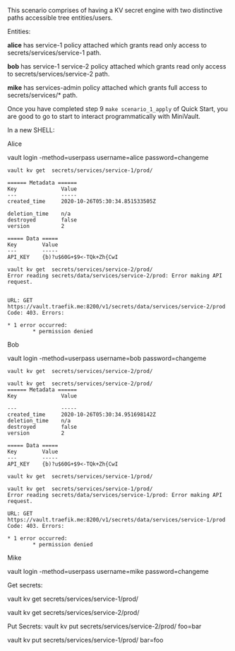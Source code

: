 This scenario comprises of having a KV secret engine with two distinctive paths accessible tree entities/users.


Entities:

**alice** has service-1 policy attached which grants read only access to secrets/services/service-1 path.


**bob** has service-1 service-2  policy attached which grants read only access to secrets/services/service-2 path.

**mike** has  services-admin policy attached which grants full access to secrets/services/* path.

Once you have completed step 9   `make scenario_1_apply` of Quick Start, you are good to go to start to interact programmatically with MiniVault.

In a new SHELL:

Alice

vault login -method=userpass username=alice password=changeme

`vault kv get  secrets/services/service-1/prod/`

```
====== Metadata ======
Key              Value
---              -----
created_time     2020-10-26T05:30:34.851533505Z

deletion_time    n/a
destroyed        false
version          2

===== Data =====
Key        Value
---        -----
API_KEY    {b)?u$60G+$9<-TQk+Zh{CwI
```

```
vault kv get  secrets/services/service-2/prod/
Error reading secrets/data/services/service-2/prod: Error making API request.


URL: GET https://vault.traefik.me:8200/v1/secrets/data/services/service-2/prod
Code: 403. Errors:

* 1 error occurred:
        * permission denied
```

Bob

vault login -method=userpass username=bob password=changeme

`vault kv get  secrets/services/service-2/prod/`

```
vault kv get  secrets/services/service-2/prod/
====== Metadata ======
Key              Value

---              -----
created_time     2020-10-26T05:30:34.951698142Z
deletion_time    n/a
destroyed        false
version          2

===== Data =====
Key        Value
---        -----
API_KEY    {b)?u$60G+$9<-TQk+Zh{CwI

```

`vault kv get  secrets/services/service-1/prod/`

```
vault kv get  secrets/services/service-1/prod/
Error reading secrets/data/services/service-1/prod: Error making API request.

URL: GET https://vault.traefik.me:8200/v1/secrets/data/services/service-1/prod
Code: 403. Errors:

* 1 error occurred:
        * permission denied

```

Mike

vault login -method=userpass username=mike  password=changeme

Get secrets:

vault kv get  secrets/services/service-1/prod/

vault kv get  secrets/services/service-2/prod/

Put Secrets:
vault kv put secrets/services/service-2/prod/ foo=bar

vault kv put secrets/services/service-1/prod/ bar=foo
